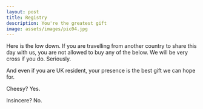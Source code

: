 ```yaml
---
layout: post
title: Registry
description: You're the greatest gift
image: assets/images/pic04.jpg
---
```


Here is the low down.
If you are travelling from another country to share this day with us, you are not allowed to buy any of the below.
We will be very cross if you do. Seriously.

And even if you are UK resident, your presence is the best gift we can hope for.

Cheesy? Yes. 

Insincere? No.
                                              